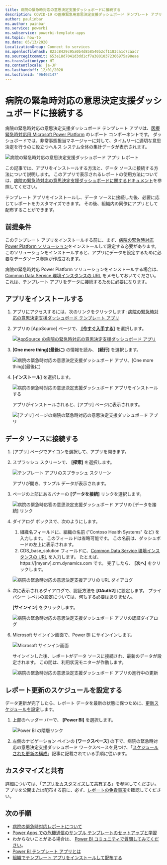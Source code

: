 ```yaml
---
title: 病院の緊急時対応の意思決定支援ダッシュボードに接続する
description: COVID-19 の医療緊急用意思決定支援ダッシュボード テンプレート アプリを取得してインストールする方法、およびデータに接続する方法
author: paulinbar
ms.author: painbar
ms.service: powerbi
ms.subservice: powerbi-template-apps
ms.topic: how-to
ms.date: 05/13/2020
LocalizationGroup: Connect to services
ms.openlocfilehash: 823c8429c95a0b4d858540b2cf1183ca1c7caac7
ms.sourcegitcommit: 653e18d7041d3dd1cf7a38010372366975a98eae
ms.translationtype: HT
ms.contentlocale: ja-JP
ms.lasthandoff: 12/01/2020
ms.locfileid: "96403147"
---
```

# <a name="connect-to-the-hospital-emergency-response-decision-support-dashboard"></a>病院の緊急時対応の意思決定支援ダッシュボードに接続する
病院の緊急時対応の意思決定支援ダッシュボード テンプレート アプリは、[医療緊急時対応用 Microsoft Power Platform](https://powerapps.microsoft.com/blog/emergency-response-solution-a-microsoft-power-platform-solution-for-healthcare-emergency-response/) のレポート コンポーネントです。 ダッシュボードでは、非常事態担当マネージャーに対して、タイムリーに適切な意思決定を行うのに役立つヘルス システム全体の集計データが表示されます。

![病院の緊急時対応の意思決定支援ダッシュボード アプリ レポート](media/service-connect-to-health-emergency-response/service-health-emergency-response-app-report.png)

この記事では、アプリをインストールする方法と、データ ソースに接続する方法について説明します。 このアプリで表示されるレポートの使用方法については、[病院の緊急時対応の意思決定支援ダッシュボードに関するドキュメント](/powerapps/sample-apps/emergency-response/deploy-configure#view-the-power-bi-dashboard)を参照してください。

テンプレート アプリをインストールし、データ ソースに接続した後、必要に応じてレポートをカスタマイズできます。 その後、組織内の同僚にアプリとして配布することができます。

## <a name="prerequisites"></a>前提条件

このテンプレート アプリをインストールする前に、まず、[病院の緊急時対応 Power Platform ソリューション](/powerapps/sample-apps/emergency-response/deploy-configure)をインストールして設定する必要があります。 このソリューションをインストールすると、アプリにデータを設定するために必要なデータソース参照が作成されます。

病院の緊急時対応 Power Platform ソリューションをインストールする場合は、[Common Data Service 環境インスタンスの URL](/powerapps/sample-apps/emergency-response/deploy-configure#publish-the-power-bi-dashboard) をメモしておいてください。 これは、テンプレート アプリをデータに接続するために必要になります。

## <a name="install-the-app"></a>アプリをインストールする

1. アプリにアクセスするには、次のリンクをクリックします: [病院の緊急時対応の意思決定支援ダッシュボード テンプレート アプリ](https://aka.ms/AppSource_Hospital_offer)

1. アプリの [AppSource] ページで、[ **[今すぐ入手する]**](https://aka.ms/AppSource_Hospital_offer) を選択します。

    [![AppSource の病院の緊急時対応の意思決定支援ダッシュボード アプリ](media/service-connect-to-health-emergency-response/service-health-emergency-response-app-appsource-get-it-now.png)](https://aka.ms/AppSource_Hospital_offer)

1. **[One more thing]\(最後に\)** の情報を読み、 **[続行]** を選択します。

    ![病院の緊急時対応の意思決定支援ダッシュボード アプリ、[One more thing]\(最後に\)](media/service-connect-to-health-emergency-response/service-health-emergency-response-1-more-thing.png)

1. **[インストール]** を選択します。 

    ![病院の緊急時対応の意思決定支援ダッシュボード アプリをインストールする](media/service-connect-to-health-emergency-response/service-health-emergency-response-select-install.png)

    アプリがインストールされると、[アプリ] ページに表示されます。

   ![[アプリ] ページの病院の緊急時対応の意思決定支援ダッシュボード アプリ](media/service-connect-to-health-emergency-response/service-health-emergency-response-app-apps-page-icon.png)

## <a name="connect-to-data-sources"></a>データ ソースに接続する

1. [アプリ] ページでアイコンを選択して、アプリを開きます。

1. スプラッシュ スクリーンで、 **[探索]** を選択します。

   ![テンプレート アプリのスプラッシュ スクリーン](media/service-connect-to-health-emergency-response/service-health-emergency-response-app-splash-screen.png)

   アプリが開き、サンプル データが表示されます。

1. ページの上部にあるバナーの **[データを接続]** リンクを選択します。

   ![病院の緊急時応答の意思決定支援ダッシュボード アプリの [データを接続] リンク](media/service-connect-to-health-emergency-response/service-health-emergency-response-app-connect-data.png)

1. ダイアログ ボックスで、次のようにします。
   1. 組織名フィールドに、組織の名前 ("Contoso Health Systems" など) を入力します。 このフィールドは省略可能です。 この名前は、ダッシュボードの左上に表示されます。
   1. CDS_base_solution フィールドに、[Common Data Service 環境インスタンスの URL](/powerapps/sample-apps/emergency-response/deploy-configure#publish-the-power-bi-dashboard) を入力します。 たとえば、 https://[myenv].crm.dynamics.com です。 完了したら、 **[次へ]** をクリックします。

   ![病院の緊急時対応の意思決定支援アプリの URL ダイアログ](media/service-connect-to-health-emergency-response/service-health-emergency-response-app-url-dialog.png)

1. 次に表示されるダイアログで、認証方法を **[OAuth2]** に設定します。 プライバシー レベルの設定については、何もする必要はありません。

   **[サインイン]** をクリックします。

   ![病院の緊急時対応の意思決定支援ダッシュボード アプリの認証ダイアログ](media/service-connect-to-health-emergency-response/service-health-emergency-response-app-authentication-dialog.png)

1. Microsoft サインイン画面で、Power BI にサインインします。

   ![Microsoft サインイン画面](media/service-connect-to-health-emergency-response/service-health-emergency-response-app-microsoft-login.png)

   サインインした後、レポートがデータ ソースに接続され、最新のデータが設定されます。 この間は、利用状況モニターが作動します。

   ![病院の緊急時対応の意思決定支援ダッシュボード アプリの進行中の更新](media/service-connect-to-health-emergency-response/service-health-emergency-response-app-refresh-monitor.png)

## <a name="schedule-report-refresh"></a>レポート更新のスケジュールを設定する

データ更新が完了したら、レポート データを最新の状態に保つために、[更新スケジュールを設定](../connect-data/refresh-scheduled-refresh.md)します。

1. 上部のヘッダー バーで、 **[Power BI]** を選択します。

   ![Power BI の階層リンク](media/service-connect-to-health-emergency-response/service-health-emergency-response-app-powerbi-breadcrumb.png)

1. 左側のナビゲーション ペインの **[ワークスペース]** の下で、病院の緊急時対応の意思決定支援ダッシュボード ワークスペースを見つけ、「[スケジュールされた更新の構成](../connect-data/refresh-scheduled-refresh.md)」記事に記載されている手順に従います。

## <a name="customize-and-share"></a>カスタマイズと共有

詳細については、「[アプリをカスタマイズして共有する](../connect-data/service-template-apps-install-distribute.md#customize-and-share-the-app)」を参照してください。 アプリを公開または配布する前に、必ず、[レポートの免責事項](../create-reports/sample-covid-19-us.md#disclaimers)を確認してください。

## <a name="next-steps"></a>次の手順
* [病院の緊急時対応レポートについて](/powerapps/sample-apps/emergency-response/deploy-configure#view-the-power-bi-dashboard)
* [Power Apps での危機通信のサンプル テンプレートのセットアップと学習](/powerapps/maker/canvas-apps/sample-crisis-communication-app)
* わからないことがある場合は、 [Power BI コミュニティで質問してみてください](https://community.powerbi.com/)。
* [Power BI テンプレート アプリとは](../connect-data/service-template-apps-overview.md)
* [組織でテンプレート アプリをインストールして配布する](../connect-data/service-template-apps-install-distribute.md)